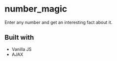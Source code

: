 # number_magic
Enter any number and get an interesting fact about it. 

## Built with
- Vanilla JS
- AJAX

